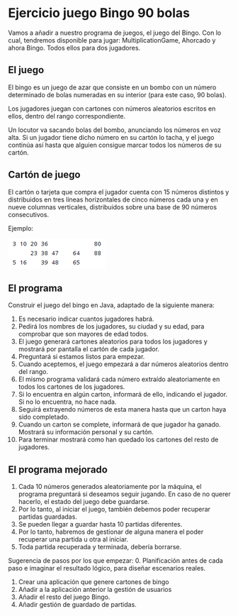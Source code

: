 # Ejercicio juego Bingo 90 bolas

Vamos a añadir a nuestro programa de juegos, el juego del Bingo. Con lo cual, tendremos disponible para jugar: 
MultiplicationGame, Ahorcado y ahora Bingo.
Todos ellos para dos jugadores.

## El juego
El bingo es un juego de azar que consiste en un bombo con un número determinado de bolas numeradas en su interior
(para este caso, 90 bolas). 

Los jugadores juegan con cartones con números aleatorios escritos en ellos, dentro del rango correspondiente. 

Un locutor va sacando bolas del bombo, anunciando los números en voz alta. Si un jugador tiene dicho número en su cartón lo tacha, y el juego continúa así hasta que alguien consigue marcar todos los números de su cartón.

## Cartón de juego
El cartón o tarjeta que compra el jugador cuenta con 15 números distintos y distribuidos en tres líneas horizontales de cinco números cada una y en nueve columnas verticales, distribuidos sobre una base de 90 números consecutivos.

Ejemplo:

![Ejemplo carton bingo](../teoria/images/ejemploCartonBingo.png)

## El programa

Construir el juego del bingo en Java, adaptado de la siguiente manera:

1. Es necesario indicar cuantos jugadores habrá. 
2. Pedirá los nombres de los jugadores, su ciudad y su edad, para comprobar que son mayores de edad todos.
3. El juego generará cartones aleatorios para todos los jugadores y mostrará por pantalla el cartón de cada jugador.
4. Preguntará si estamos listos para empezar.
5. Cuando aceptemos, el juego empezará a dar números aleatorios dentro del rango.
6. El mismo programa validará cada número extraído aleatoriamente en todos los cartones de los jugadores.
7. Si lo encuentra en algún carton, informará de ello, indicando el jugador. Si no lo encuentra, no hace nada. 
8. Seguirá extrayendo números de esta manera hasta que un carton haya sido completado.
9. Cuando un carton se complete, informará de que jugador ha ganado. Mostrará su información personal y su cartón.
10. Para terminar mostrará como han quedado los cartones del resto de jugadores.


## El programa mejorado
1. Cada 10 números generados aleatoriamente por la máquina, el programa preguntará si deseamos seguir jugando. En caso 
   de no querer hacerlo, el estado del juego debe guardarse. 
2. Por lo tanto, al iniciar el juego, también debemos poder recuperar partidas guardadas.
3. Se pueden llegar a guardar hasta 10 partidas diferentes.
4. Por lo tanto, habremos de gestionar de alguna manera el poder recuperar una partida u otra al iniciar. 
5. Toda partida recuperada y terminada, debería borrarse.


Sugerencia de pasos por los que empezar:
0. Planificación antes de cada paso e imaginar el resultado lógico, para diseñar escenarios reales.
1. Crear una aplicación que genere cartones de bingo 
2. Añadir a la aplicación anterior la gestión de usuarios
3. Añadir el resto del juego Bingo.
4. Añadir gestión de guardado de partidas.

